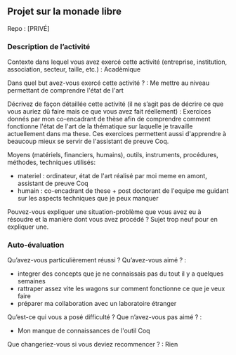 ## Projet sur la monade libre

Repo : [PRIVÉ]

### Description de l’activité

Contexte dans lequel vous avez exercé cette activité (entreprise, institution, association, secteur, taille, etc.) : Acadèmique

Dans quel but avez-vous exercé cette activité ? : Me mettre au niveau permettant de comprendre l'état de l'art

Décrivez de façon détaillée cette activité (il ne s’agit pas de décrire ce que vous auriez dû faire mais ce que vous avez fait réellement) : Exercices donnés par mon co-encadrant de thèse afin de comprendre comment fonctionne l'état de l'art de la thématique sur laquelle je travaille actuellement dans ma these. Ces exercices permettent aussi d'apprendre à beaucoup mieux se servir de l'assistant de preuve Coq.

Moyens (matériels, financiers, humains), outils, instruments, procédures, méthodes, techniques utilisés: 
- materiel : ordinateur, état de l'art réalisé par moi meme en amont, assistant de preuve Coq
- humain : co-encadrant de these + post doctorant de l'equipe me guidant sur les aspects techniques que je peux manquer

Pouvez-vous expliquer une situation-problème que vous avez eu à résoudre et la manière dont vous avez procédé ? Sujet trop neuf pour en expliquer une.


### Auto-évaluation

Qu’avez-vous particulièrement réussi ? Qu’avez-vous aimé ? : 
- integrer des concepts que je ne connaissais pas du tout il y a quelques semaines
- rattraper assez vite les wagons sur comment fonctionne ce que je veux faire
- préparer ma collaboration avec un laboratoire étranger

Qu’est-ce qui vous a posé difficulté ? Que n’avez-vous pas aimé ? : 
- Mon manque de connaissances de l'outil Coq

Que changeriez-vous si vous deviez recommencer ? : Rien

